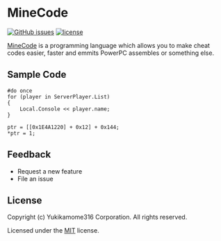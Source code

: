 # MineCode
[![GitHub issues](https://img.shields.io/github/issues/yukikamome316/MineCode)](https://github.com/yukikamome316/MineCode/issues) [![license](https://img.shields.io/github/license/yukikamome316/MineCode)](https://github.com/yukikamome316/MineCode\LICENSE)

[MineCode](https://github.com/yukikamome316/MineCode/) is a programming language which allows you to make cheat codes easier, faster and emmits PowerPC assembles or something else.
## Sample Code
~~~
#do once
for (player in ServerPlayer.List)
{
    Local.Console << player.name;
}
~~~
~~~
ptr = [[0x1E4A1220] + 0x12] + 0x144;
*ptr = 1;
~~~
## Feedback
- Request a new feature
- File an issue

## License
Copyright (c) Yukikamome316 Corporation. All rights reserved.

Licensed under the [MIT](https://github.com/yukikamome316/MineCode/LICENSE) license.
